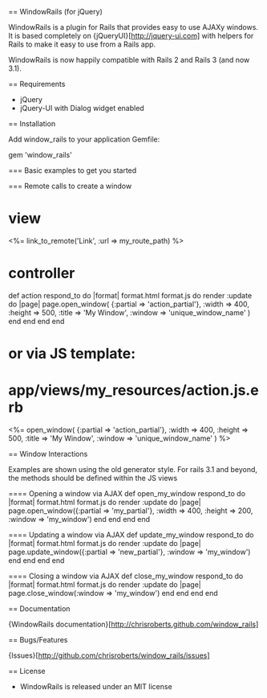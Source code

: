 == WindowRails (for jQuery)

WindowRails is a plugin for Rails that provides easy to use AJAXy windows. It is based
completely on {jQueryUI}[http://jquery-ui.com] with helpers for Rails to make it easy to 
use from a Rails app.

WindowRails is now happily compatible with Rails 2 and Rails 3 (and now 3.1).

== Requirements

* jQuery
* jQuery-UI with Dialog widget enabled

== Installation

Add window_rails to your application Gemfile:

  gem 'window_rails'

=== Basic examples to get you started

=== Remote calls to create a window

  # view
  <%= link_to_remote('Link', :url => my_route_path) %>


  # controller 

  def action
    respond_to do |format|
      format.html
      format.js do
        render :update do |page|
          page.open_window(
            {:partial => 'action_partial'},
            :width => 400,
            :height => 500,
            :title => 'My Window',
            :window => 'unique_window_name'
          )
        end
      end
    end
  end

  # or via JS template:
  # app/views/my_resources/action.js.erb

  <%=
    open_window(
      {:partial => 'action_partial'},
      :width => 400,
      :height => 500,
      :title => 'My Window',
      :window => 'unique_window_name'
    )
  %>

== Window Interactions

Examples are shown using the old generator style. For rails 3.1 and beyond, the methods should be defined
within the JS views

==== Opening a window via AJAX
  def open_my_window
    respond_to do |format|
      format.html
      format.js do
        render :update do |page|
          page.open_window({:partial => 'my_partial'}, :width => 400, :height => 200, :window => 'my_window')
        end
      end
    end
  end

==== Updating a window via AJAX
  def update_my_window
    respond_to do |format|
      format.html
      format.js do
        render :update do |page|
          page.update_window({:partial => 'new_partial'}, :window => 'my_window')
        end
      end
    end
  end
  
==== Closing a window via AJAX
  def close_my_window
    respond_to do |format|
      format.html
      format.js do
        render :update do |page|
          page.close_window(:window => 'my_window')
        end
      end
    end
  end

== Documentation

{WindowRails documentation}[http://chrisroberts.github.com/window_rails]

== Bugs/Features

{Issues}[http://github.com/chrisroberts/window_rails/issues]

== License

* WindowRails is released under an MIT license
